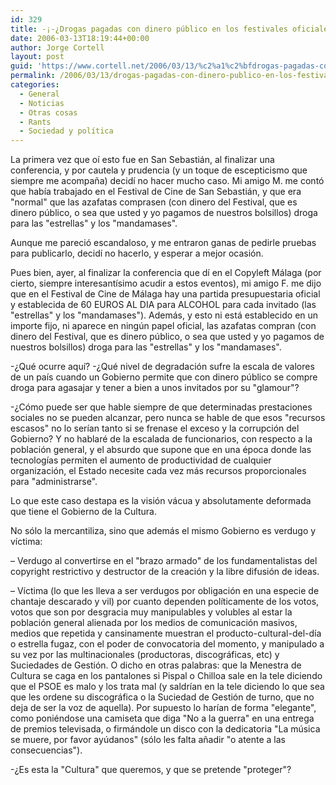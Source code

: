 ```yaml
---
id: 329
title: -¡-¿Drogas pagadas con dinero público en los festivales oficiales de cine?!
date: 2006-03-13T18:19:44+00:00
author: Jorge Cortell
layout: post
guid: 'https://www.cortell.net/2006/03/13/%c2%a1%c2%bfdrogas-pagadas-con-dinero-publico-en-los-festivales-oficiales-de-cine/'
permalink: /2006/03/13/drogas-pagadas-con-dinero-publico-en-los-festivales-oficiales-de-cine/
categories:
  - General
  - Noticias
  - Otras cosas
  - Rants
  - Sociedad y polí­tica
---
```

La primera vez que oí­ esto fue en San Sebastián, al finalizar una conferencia, y por cautela y prudencia (y un toque de escepticismo que siempre me acompaña) decidí­ no hacer mucho caso. Mi amigo M. me contó que habí­a trabajado en el Festival de Cine de San Sebastián, y que era "normal" que las azafatas comprasen (con dinero del Festival, que es dinero público, o sea que usted y yo pagamos de nuestros bolsillos) droga para las "estrellas" y los "mandamases".

Aunque me pareció escandaloso, y me entraron ganas de pedirle pruebas para publicarlo, decidí­ no hacerlo, y esperar a mejor ocasión.

Pues bien, ayer, al finalizar la conferencia que dí­ en el Copyleft Málaga (por cierto, siempre interesantí­simo acudir a estos eventos), mi amigo F. me dijo que en el Festival de Cine de Málaga hay una partida presupuestaria oficial y establecida de 60 EUROS AL DIA para ALCOHOL para cada invitado (las "estrellas" y los "mandamases"). Además, y esto ni está establecido en un importe fijo, ni aparece en ningún papel oficial, las azafatas compran (con dinero del Festival, que es dinero público, o sea que usted y yo pagamos de nuestros bolsillos) droga para las "estrellas" y los "mandamases".

-¿Qué ocurre aquí­? -¿Qué nivel de degradación sufre la escala de valores de un paí­s cuando un Gobierno permite que con dinero público se compre droga para agasajar y tener a bien a unos invitados por su "glamour"?

-¿Cómo puede ser que hable siempre de que determinadas prestaciones sociales no se pueden alcanzar, pero nunca se hable de que esos "recursos escasos" no lo serí­an tanto si se frenase el exceso y la corrupción del Gobierno? Y no hablaré de la escalada de funcionarios, con respecto a la población general, y el absurdo que supone que en una época donde las tecnologí­as permiten el aumento de productividad de cualquier organización, el Estado necesite cada vez más recursos proporcionales para "administrarse".

Lo que este caso destapa es la visión vácua y absolutamente deformada que tiene el Gobierno de la Cultura.

No sólo la mercantiliza, sino que además el mismo Gobierno es verdugo y ví­ctima:

– Verdugo al convertirse en el "brazo armado" de los fundamentalistas del copyright restrictivo y destructor de la creación y la libre difusión de ideas.

– Ví­ctima (lo que les lleva a ser verdugos por obligación en una especie de chantaje descarado y vil) por cuanto dependen polí­ticamente de los votos, votos que son por desgracia muy manipulables y volubles al estar la población general alienada por los medios de comunicación masivos, medios que repetida y cansinamente muestran el producto-cultural-del-dí­a o estrella fugaz, con el poder de convocatoria del momento, y manipulado a su vez por las multinacionales (productoras, discográficas, etc) y Suciedades de Gestión. O dicho en otras palabras: que la Menestra de Cultura se caga en los pantalones si Pispal o Chilloa sale en la tele diciendo que el PSOE es malo y los trata mal (y saldrí­an en la tele diciendo lo que sea que les ordene su discográfica o la Suciedad de Gestión de turno, que no deja de ser la voz de aquella). Por supuesto lo harí­an de forma "elegante", como poniéndose una camiseta que diga "No a la guerra" en una entrega de premios televisada, o firmándole un disco con la dedicatoria "La música se muere, por favor ayúdanos" (sólo les falta añadir "o atente a las consecuencias").

-¿Es esta la "Cultura" que queremos, y que se pretende "proteger"?